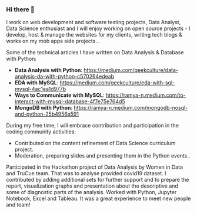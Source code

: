### Hi there 👋
I work on web development and software testing projects, Data Analyst, Data Science enthusiast and I will enjoy working on open source projects - I develop, host & manage the websites for my clients, writing tech blogs & works on my mob apps side projects...

Some of the technical articles I have written on Data Analysis & Database with Python:
* **Data Analysis with Python**: https://medium.com/geekculture/data-analysis-da-with-python-c570264edeab
* **EDA with MySQL**: https://medium.com/geekculture/eda-with-sql-mysql-4ac1ea1d977b
* **Ways to Communicate with MySQL**: https://ramya-n.medium.com/to-interact-with-mysql-database-4f7e75e764d5 
* **MongoDB with Python**: https://ramya-n.medium.com/mongodb-nosql-and-python-25b4956a591

During my free time, I will embrace contribution and participation in the coding community activities:
* Contributed on the content refinement of Data Science curriculum project.
* Moderation, preparing slides and presenting them in the Python events.. 

Participated in the Hackathon project of Data Analysis by Women in Data and TruCue team. That was to analyse provided covid19 dataset. I contributed by adding additional sets for further support and to prepare the report, visualization graphs and presentation about the descriptive and some of diagnostic parts of the analysis. Worked with Python, Jupyter Notebook, Excel and Tableau. It was a great experience to meet new people and team!

<!--
**rnedesigns/rnedesigns** is a ✨ _special_ ✨ repository because its `README.md` (this file) appears on your GitHub profile.

- 🔭 I’m currently working on ...
- 🌱 I’m currently learning ...
- 👯 I’m looking to collaborate on ...
- 🤔 I’m looking for help with ...
- 💬 Ask me about ...
- 📫 How to reach me: ...
- 😄 Pronouns: ...
- ⚡ Fun fact: ...
-->

